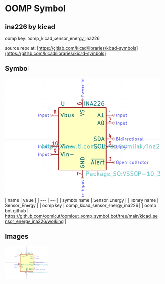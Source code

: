 # OOMP Symbol  
## ina226  by kicad  
  
oomp key: oomp_kicad_sensor_energy_ina226  
  
source repo at: [https://gitlab.com/kicad/libraries/kicad-symbols](https://gitlab.com/kicad/libraries/kicad-symbols)  
## Symbol  
  
[![working.png](working_600.png)](working.png)  
| name | value | 
| --- | --- | 
| symbol name | Sensor_Energy | 
| library name | Sensor_Energy | 
| oomp key | oomp_kicad_sensor_energy_ina226 | 
| oomp bot github | https://github.com/oomlout/oomlout_oomp_symbol_bot/tree/main/kicad_sensor_energy_ina226/working | 
## Images  
  
[![working.png](working_140.png)](working.png)  
